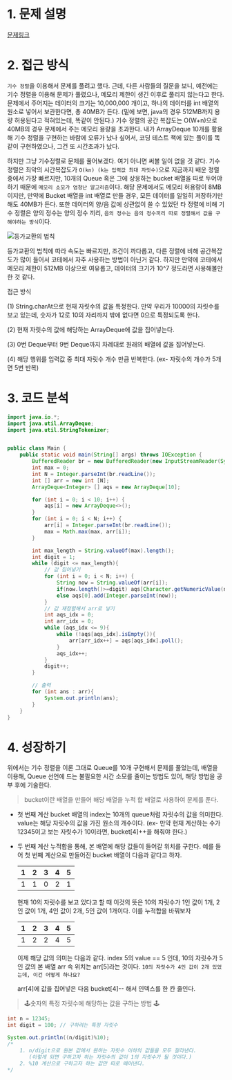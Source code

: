 # 1. 문제 설명

[문제링크](https://www.acmicpc.net/problem/10989)

# 2. 접근 방식

`기수 정렬`을 이용해서 문제를 풀려고 했다. 근데, 다른 사람들의 질문을 보니, 예전에는 기수 정렬을 이용해 문제가 풀렸으나, 메모리 제한이 생긴 이후로 풀리지 않는다고 한다. 문제에서 주어지는 데이터의 크기는 10,000,000 개이고, 하나의 데이터를 int 배열의 원소로 넣어서 보관한다면, 총 40MB가 든다. (밑에 보면, java의 경우 512MB까지 용량 허용된다고 적혀있는데, 똑같이 안된다.)
기수 정렬의 공간 복잡도는 O(W+n)으로 40MB의 경우 문제에서 주는 메모리 용량을 초과한다. 내가 ArrayDeque 10개를 활용해 기수 정렬을 구현하는 바람에 오류가 났나 싶어서, 코딩 테스트 책에 있는 풀이를 똑같이 구현하였으나, 그건 또 시간초과가 났다.

하지만 그냥 기수정렬로 문제를 풀어보겠다. 여기 아니면 써볼 일이 없을 것 같다. 기수정렬은 최악의 시간복잡도가 `O(kn) (k는 입력값 최대 자릿수)`으로 지금까지 배운 정렬 중에서 가장 빠르지만, 10개의 Queue 혹은 그에 상응하는 bucket 배열을 따로 두어야 하기 때문에 `메모리 소모가 엄청난 알고리즘`이다.
해당 문제에서도 메모리 허용량이 8MB 이지만, 만약에 Bucket 배열을 int 배열로 만들 경우, 모든 데이터를 일일히 저장하기만 해도 40MB가 든다. 
또한 데이터의 양/음 값에 상관없이 쓸 수 있었던 타 정렬에 비해 기수 정렬은 양의 정수는 양의 정수 끼리, `음의 정수는 음의 정수끼리 따로 정렬해서 값을 구해야하는 방식`이다. 

![등가교환의 법칙](https://github.com/dalcheonroadhead/algo/assets/102154788/1f66c67a-1aaf-4908-9be2-b54a7475b5a2)

등가교환의 법칙에 따라 속도는 빠르지만, 조건이 까다롭고, 다른 정렬에 비해 공간복잡도가 많이 들어서 코테에서 자주 사용하는 방법이 아닌거 같다. 하지만 만약에 코테에서 메모리 제한이 512MB 이상으로 여유롭고, 데이터의 크기가 10^7 정도라면 사용해볼만 한 것 같다.

접근 방식 

(1) String.charAt으로 현재 자릿수의 값을 특정한다. 만약 우리가 10000의 자릿수를 보고 있는데, 숫자가 12로 10의 자리까지 밖에 없다면 0으로 특정되도록 한다.

(2) 현재 자릿수의 값에 해당하는 ArrayDeque에 값을 집어넣는다.

(3) 0번 Deque부터 9번 Deque까지 차례대로 원래의 배열에 값을 집어넣는다. 

(4) 해당 행위를 입력값 중 최대 자릿수 개수 만큼 반복한다. (ex- 자릿수의 개수가 5개면 5번 반복)

# 3. 코드 분석 

```java
import java.io.*;
import java.util.ArrayDeque;
import java.util.StringTokenizer;


public class Main {
    public static void main(String[] args) throws IOException {
        BufferedReader br = new BufferedReader(new InputStreamReader(System.in));
        int max = 0;
        int N = Integer.parseInt(br.readLine());
        int [] arr = new int [N];
        ArrayDeque<Integer> [] aqs = new ArrayDeque[10];

        for (int i = 0; i < 10; i++) {
            aqs[i] = new ArrayDeque<>();
        }
        for (int i = 0; i < N; i++) {
            arr[i] = Integer.parseInt(br.readLine());
            max = Math.max(max, arr[i]);
        }

        int max_length = String.valueOf(max).length();
        int digit = 1;
        while (digit <= max_length){
            // 값 집어넣기
            for (int i = 0; i < N; i++) {
                String now = String.valueOf(arr[i]);
                if(now.length()>=digit) aqs[Character.getNumericValue(now.charAt(now.length()-digit))].add(Integer.parseInt(now));
                else aqs[0].add(Integer.parseInt(now));
            }
            // 값 재정렬해서 arr로 넣기
            int aqs_idx = 0;
            int arr_idx = 0;
            while (aqs_idx <= 9){
                while (!aqs[aqs_idx].isEmpty()){
                    arr[arr_idx++] = aqs[aqs_idx].poll();
                }
                aqs_idx++;
            }
            digit++;
        }

        // 출력
        for (int ans : arr){
            System.out.println(ans);
        }
    }
}
```

# 4. 성장하기

위에서는 기수 정렬을 이론 그대로 Queue를 10개 구현해서 문제를 풀었는데, 배열을 이용해, Queue 선언에 드는 불필요한 시간 소모를 줄이는 방법도 있어, 해당 방법을 공부 후에 기술한다. 

> bucket이란 배열을 만들어 해당 배열을 누적 합 배열로 사용하여 문제를 푼다.

- 첫 번째 계산
  bucket 배열의 index는 10개의 queue처럼 자릿수의 값을 의미한다. value는 해당 자릿수의 값을 가진 원소의 개수이다.
  (ex- 만약 현재 계산하는 수가 12345이고 보는 자릿수가 10이라면, bucket[4]++을 해줘야 한다.)

- 두 번째 계산
  누적합을 통해, 본 배열에 해당 값들이 들어갈 위치를 구한다. 예를 들어 
  첫 번째 계산으로 만들어진 bucket 배열이 다음과 같다고 하자. 

  | 1    | 2    | 3    | 4    | 5    |
  | ---- | ---- | ---- | ---- | ---- |
  | 1    | 1    | 0    | 2    | 1    |

  현재 10의 자릿수를 보고 있다고 할 때 이것의 뜻은 10의 자릿수가 1인 값이 1개, 2인 값이 1개, 4인 값이 2개, 5인 값이 1개이다.
  이를 누적합을 바꿔보자

  | 1    | 2    | 3    | 4    | 5    |
  | ---- | ---- | ---- | ---- | ---- |
  | 1    | 2    | 2    | 4    | 5    |

  이제 해당 값의 의미는 다음과 같다. index 5의 value == 5 인데, 10의 자릿수가 5인 값의 본 배열 arr 속 위치는 arr[5]라는 것이다. 
  `10의 자릿수가 4인 값이 2개 있었는데, 이건 어떻게 하나요?`

  arr[4]에 값을 집어넣은 다음 bucket[4]-- 해서 인덱스를 한 칸 줄인다. 

> 🕹️숫자의 특정 자릿수에 해당하는 값을 구하는 방법 🕹️

```java
int n = 12345; 
int digit = 100; // 구하려는 특정 자릿수 

System.out.println((n/digit)%10);
/*
	1. n/digit으로 원본 값에서 원하는 자릿수 이하의 값들을 모두 잘라낸다.
	   (이렇게 되면 구하고자 하는 자릿수의 값이 1의 자릿수가 될 것이다.)
	2. %10 계산으로 구하고자 하는 값만 따로 떼어낸다.
*/
```
